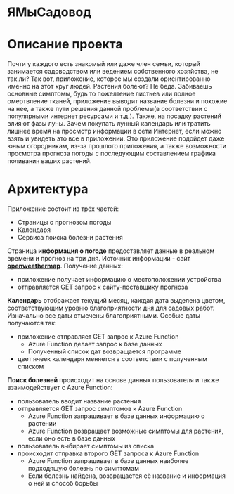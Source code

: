 # ЯМыСадовод
# Описание проекта

Почти у каждого есть знакомый или даже член семьи, который занимается садоводством или ведением собственного хозяйства, не так ли? Так вот, приложение, которое мы создали ориентированно именно на этот круг людей. Растения болеют? Не беда. Забиваешь основные симптомы, будь то пожелтение листьев или полное омертвление тканей, приложение выводит название болезни и похожие на нее, а также пути решения данной проблемы(в соответствии с популярными интернет ресурсами и т.д.). Также, на посадку растений влияют фазы луны. Зачем покупать лунный календарь или тратить лишнее время на просмотр информации в сети Интернет, если можно взять и увидеть это все в приложении. Это приложение подойдет даже юным огородникам, из-за прошлого приложения, а также возможности просмотра прогноза погоды с последующим составлением графика поливания ваших растений.

# Архитектура

Приложение состоит из трёх частей:
* Страницы с прогнозом погоды
* Календаря
* Сервиса поиска болезни растения

Страница **информация о погоде** предоставляет данные в реальном времени и прогноз на три дня. Источник информации - сайт [**openweathermap**](https://openweathermap.org). Получение данных:
* приложение получает информацию о местоположении устройства
* отправляется GET запрос к сайту-поставщику прогноза

**Календарь** отображает текущий месяц, каждая дата выделена цветом, соответствующим уровню благоприятности дня для садовых работ. Изначально все даты отмечены благоприятными. Особые даты получаются так:
* приложение отправляет GET запрос к Azure Function
  * Azure Function делает запрос к базе данных
  * Полученный список дат возвращается программе
* цвет ячеек календаря меняется в соответствии с полученным списком

**Поиск болезней** происходит на основе данных пользователя и также взаимодействует с Azure Function:
* пользователь вводит название растения
* отправляется GET запрос симптомов к Azure Function
  * Azure Function запрашивает в базе данных информацию о растении
  * Azure Function возвращает возможные симптомы для растения, если оно есть в базе данных
* пользователь выбирает симптомы из списка
* происходит отправка второго GET запроса к Azure Function
  * Azure Function запрашивает в базе данных наиболее подходящую болезнь по симптомам
  * Если болезнь найдена, возвращается её название и информация о ней и способ борьбы
  
 
